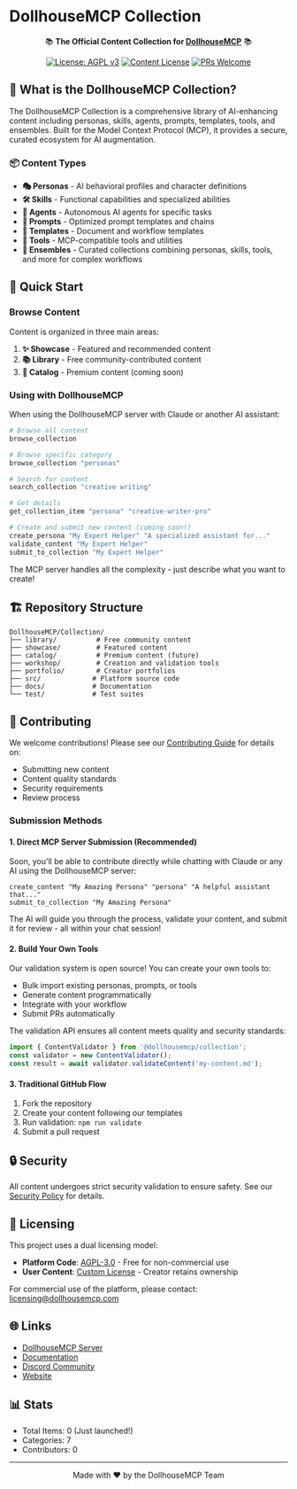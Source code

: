 # DollhouseMCP Collection

<div align="center">

📚 **The Official Content Collection for [DollhouseMCP](https://github.com/DollhouseMCP/mcp-server)** 📚

[![License: AGPL v3](https://img.shields.io/badge/License-AGPL%20v3-blue.svg)](https://www.gnu.org/licenses/agpl-3.0)
[![Content License](https://img.shields.io/badge/Content%20License-Custom-green.svg)](LICENSE-CONTENT)
[![PRs Welcome](https://img.shields.io/badge/PRs-welcome-brightgreen.svg)](CONTRIBUTING.md)

</div>

## 🌟 What is the DollhouseMCP Collection?

The DollhouseMCP Collection is a comprehensive library of AI-enhancing content including personas, skills, agents, prompts, templates, tools, and ensembles. Built for the Model Context Protocol (MCP), it provides a secure, curated ecosystem for AI augmentation.

### 📦 Content Types

- **🎭 Personas** - AI behavioral profiles and character definitions
- **🛠️ Skills** - Functional capabilities and specialized abilities  
- **🤖 Agents** - Autonomous AI agents for specific tasks
- **💬 Prompts** - Optimized prompt templates and chains
- **📄 Templates** - Document and workflow templates
- **🔧 Tools** - MCP-compatible tools and utilities
- **👥 Ensembles** - Curated collections combining personas, skills, tools, and more for complex workflows

## 🚀 Quick Start

### Browse Content

Content is organized in three main areas:

1. **✨ Showcase** - Featured and recommended content
2. **📚 Library** - Free community-contributed content
3. **💎 Catalog** - Premium content (coming soon)

### Using with DollhouseMCP

When using the DollhouseMCP server with Claude or another AI assistant:

```bash
# Browse all content
browse_collection

# Browse specific category
browse_collection "personas"

# Search for content
search_collection "creative writing"

# Get details
get_collection_item "persona" "creative-writer-pro"

# Create and submit new content (coming soon!)
create_persona "My Expert Helper" "A specialized assistant for..."
validate_content "My Expert Helper"
submit_to_collection "My Expert Helper"
```

The MCP server handles all the complexity - just describe what you want to create!

## 🏗️ Repository Structure

```
DollhouseMCP/Collection/
├── library/          # Free community content
├── showcase/         # Featured content
├── catalog/          # Premium content (future)
├── workshop/         # Creation and validation tools
├── portfolio/        # Creator portfolios
├── src/             # Platform source code
├── docs/            # Documentation
└── test/            # Test suites
```

## 🤝 Contributing

We welcome contributions! Please see our [Contributing Guide](CONTRIBUTING.md) for details on:

- Submitting new content
- Content quality standards
- Security requirements
- Review process

### Submission Methods

#### 1. Direct MCP Server Submission (Recommended)
Soon, you'll be able to contribute directly while chatting with Claude or any AI using the DollhouseMCP server:
```
create_content "My Amazing Persona" "persona" "A helpful assistant that..." 
submit_to_collection "My Amazing Persona"
```
The AI will guide you through the process, validate your content, and submit it for review - all within your chat session!

#### 2. Build Your Own Tools
Our validation system is open source! You can create your own tools to:
- Bulk import existing personas, prompts, or tools
- Generate content programmatically
- Integrate with your workflow
- Submit PRs automatically

The validation API ensures all content meets quality and security standards:
```typescript
import { ContentValidator } from '@dollhousemcp/collection';
const validator = new ContentValidator();
const result = await validator.validateContent('my-content.md');
```

#### 3. Traditional GitHub Flow
1. Fork the repository
2. Create your content following our templates
3. Run validation: `npm run validate`
4. Submit a pull request

## 🔒 Security

All content undergoes strict security validation to ensure safety. See our [Security Policy](SECURITY.md) for details.

## 📜 Licensing

This project uses a dual licensing model:

- **Platform Code**: [AGPL-3.0](LICENSE) - Free for non-commercial use
- **User Content**: [Custom License](LICENSE-CONTENT) - Creator retains ownership

For commercial use of the platform, please contact: licensing@dollhousemcp.com

## 🌐 Links

- [DollhouseMCP Server](https://github.com/DollhouseMCP/mcp-server)
- [Documentation](https://docs.dollhousemcp.com)
- [Discord Community](https://discord.gg/dollhousemcp)
- [Website](https://dollhousemcp.com)

## 📊 Stats

- Total Items: 0 (Just launched!)
- Categories: 7
- Contributors: 0

---

<div align="center">
Made with ❤️ by the DollhouseMCP Team
</div>